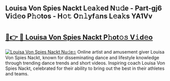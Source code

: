 ## Louisa Von Spies Nackt L𝚎a𝚔ed N𝚞𝚍e - Part-gj6 Vi𝚍𝚎o P𝚑𝚘tos - H𝚘𝚝 O𝚗𝚕yf𝚊ns L𝚎a𝚔s YA1Vv

# <h2><a href="http://kfb75t.oniu.top/?m=Louisa+Von+Spies+Nackt">🔗👉 🔴 Louisa Von Spies Nackt P𝚑ot𝚘𝚜 V𝚒d𝚎o</a></h2>

[![Louisa Von Spies Nackt Nu𝚍e𝚜](https://i.imgur.com/0qMVB7G.gif)](http://kfb75t.oniu.top/?m=Louisa+Von+Spies+Nackt)
Online artist and amusement giver Louisa Von Spies Nackt, known for disseminating dance and lifestyle knowledge through trending dance trends and short videos. Inspiring coach Louisa Von Spies Nackt, celebrated for their ability to bring out the best in their athletes and teams.  
